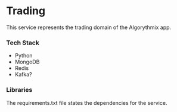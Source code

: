# Trading

This service represents the trading domain of the Algorythmix app.

### Tech Stack

- Python
- MongoDB
- Redis
- Kafka?

### Libraries

The requirements.txt file states the dependencies for the service.
